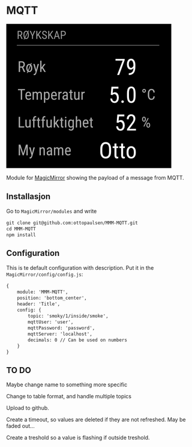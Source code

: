 # MQTT

![Screenshot](doc/MQTT.png)

Module for [MagicMirror](https://github.com/MichMich/MagicMirror/) showing the payload of a message from MQTT.

## Installasjon

Go to `MagicMirror/modules` and write

    git clone git@github.com:ottopaulsen/MMM-MQTT.git
    cd MMM-MQTT
    npm install



## Configuration

This is te default configuration with description. Put it in the `MagicMirror/config/config.js`:

    {
        module: 'MMM-MQTT',
        position: 'bottom_center',
        header: 'Title',
        config: {
            topic: 'smoky/1/inside/smoke',
            mqttUser: 'user',
            mqttPassword: 'password',
            mqttServer: 'localhost',
            decimals: 0 // Can be used on numbers
        }
    }

## TO DO

Maybe change name to something more specific

Change to table format, and handle multiple topics

Upload to github.

Create a timeout, so values are deleted if they are not refreshed. May be faded out...

Create a treshold so a value is flashing if outside treshold.